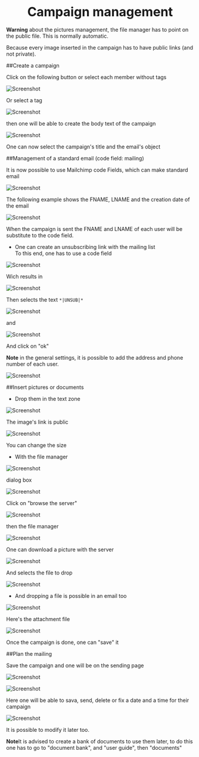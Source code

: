 
# <center><big>Campaign management</big></center>

**Warning** about the pictures management, the file manager has to point on the public file. This is normally automatic.

Because every image inserted in the campaign has to have public links (and not private).

##Create a campaign

Click on the following button or select each member without tags

![Screenshot](../../img/mailchimp/campaignCreation.png)

Or select a tag

![Screenshot](../../img/mailchimp/campaignCreation1.png)

then one will be able to create the body text of the campaign

![Screenshot](../../img/mailchimp/campaignCreation2.png)

One can now select the campaign's title and the email's object

##Management of a standard email (code field: mailing)

It is now possible to use Mailchimp code Fields, which can make standard email

![Screenshot](../../img/mailchimp/campaignCreation3.png)

The following example shows the FNAME, LNAME and the creation date of the email

![Screenshot](../../img/mailchimp/campaignCreation4.png)

When the campaign is sent the FNAME and LNAME of each user will be substitute to the code field.

- One can create an unsubscribing link with the mailing list<br>
To this end, one has to use a code field

![Screenshot](../../img/mailchimp/campaignCreationUnsubscribe1.png)


Wich results in

![Screenshot](../../img/mailchimp/campaignCreationUnsubscribe2.png)

Then selects the text ````*|UNSUB|*````

 ![Screenshot](../../img/mailchimp/campaignCreationUnsubscribe3.png)

and

![Screenshot](../../img/mailchimp/campaignCreationUnsubscribe4.png)

And click on "ok"

**Note** in the general settings, it is possible to add the address and phone number of each user.

![Screenshot](../../img/mailchimp/mailchimpaddressphonesettings.png)

##Insert pictures or documents


- Drop them in the text zone

![Screenshot](../../img/mailchimp/campaignCreation2.png)

The image's link is public

![Screenshot](../../img/mailchimp/campaignImageInsertion.png)

You can change the size

- With the file manager

![Screenshot](../../img/mailchimp/insertcampaignimagebrowse1.png)

dialog box

![Screenshot](../../img/mailchimp/insertcampaignimagebrowse2.png)

Click on "browse the server"

![Screenshot](../../img/mailchimp/insertcampaignimagebrowse3.png)

then the file manager

![Screenshot](../../img/mailchimp/insertcampaignimagebrowse4.png)

One can download a picture with the server

![Screenshot](../../img/mailchimp/insertcampaignimagebrowse5.png)

And selects the file to drop

![Screenshot](../../img/mailchimp/insertcampaignimagebrowse6.png)

- And dropping a file is possible in an email too

![Screenshot](../../img/mailchimp/mailchimpDocInsert1.png)

Here's the attachment file

![Screenshot](../../img/mailchimp/mailchimpDocInsert2.png)

Once the campaign is done, one can "save" it

##Plan the mailing

Save the campaign and one will be on the sending page

![Screenshot](../../img/mailchimp/campaignplanification1.png)

![Screenshot](../../img/mailchimp/campaignplanification2.png)

Here one will be able to sava, send, delete or fix a date and a time for their campaign

![Screenshot](../../img/mailchimp/campaignplanification3.png)

It is possible to modify it later too.

**Note**It is advised to create a bank of documents to use them later, to do this one has to go to "document bank", and "user guide", then "documents"
